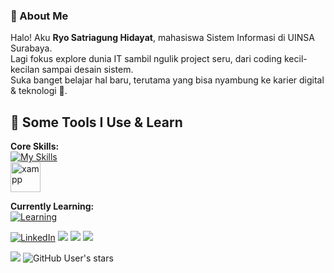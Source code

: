 
<h3>👤 About Me</h3>

Halo! Aku **Ryo Satriagung Hidayat**, mahasiswa Sistem Informasi di UINSA Surabaya.  
Lagi fokus explore dunia IT sambil ngulik project seru, dari coding kecil-kecilan sampai desain sistem.  
Suka banget belajar hal baru, terutama yang bisa nyambung ke karier digital & teknologi 🚀.  

<h2>🚀 Some Tools I Use & Learn</h2>

**Core Skills:**  
[![My Skills](https://skillicons.dev/icons?i=html,css,js,java,mysql,postgres,php&perline=6)](https://skillicons.dev)  
<img src="https://www.apachefriends.org/images/xampp-logo-ac950edf.svg" width="48" height="48" alt="xampp"/>  

**Currently Learning:**  
[![Learning](https://skillicons.dev/icons?i=react,tailwind,docker,nodejs&perline=6)](https://skillicons.dev)


<!-- https://github-readme-stats.vercel.app/api?username=DennisHartrampf&show_icons=true -->
<p>
  <a href="https://www.linkedin.com/in/ryo-satriagung-hidayat"><img src="https://img.shields.io/badge/LinkedIn-_.svg?style=for-the-badge&logo=linkedin" alt="LinkedIn"></a>
  <a href="#"><img src="https://img.shields.io/badge/Project-Management-_.svg?style=for-the-badge&logo=java"></a>
  <a href="#"><img src="https://img.shields.io/badge/System-Analyst-_.svg?style=for-the-badge"></a>
  <a href="#"><img src="https://img.shields.io/badge/System-Design-_.svg?style=for-the-badge"></a>
</p>

![](https://img.shields.io/github/followers/RyoSatriagung?style=for-the-badge&logo=github) ![GitHub User's stars](https://img.shields.io/github/stars/RyoSatriagung?style=for-the-badge&logo=github)  
